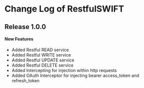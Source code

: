 # Change Log of RestfulSWIFT

## Release 1.0.0

#### New Features

-   Added Restful READ service
-   Added Restful WRITE service
-   Added Restful UPDATE service
-   Added Restful DELETE service
-   Added Intercepting for injection within http requests
-   Added OAuth Interceptor for injecting bearer access_token and refresh_token
